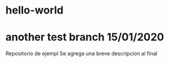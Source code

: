 # hello-world
# another test branch 15/01/2020
Repositorio de ejempl
Se agrega una breve descripcion al final
